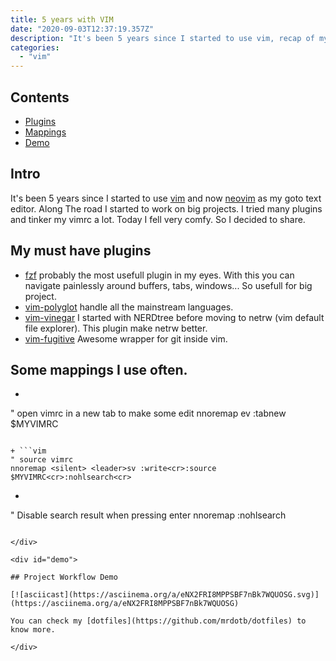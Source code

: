 ```yaml
---	
title: 5 years with VIM
date: "2020-09-03T12:37:19.357Z"
description: "It's been 5 years since I started to use vim, recap of my journey"
categories:
  - "vim"
---
```


## Contents

<div id="contents">

+ [Plugins](#plugins)
+ [Mappings](#mappings)
+ [Demo](#demo)

</div>

## Intro

It's been 5 years since I started to use [vim](https://www.vim.org/) and now [neovim](https://neovim.io/) as my goto text editor. Along The road I started to work on big projects. I tried many plugins and tinker my vimrc a lot. Today I fell very comfy. So I decided to share.

<div id="plugins">

## My must have plugins

+ [fzf](https://github.com/junegunn/fzf.vim) probably the most usefull plugin in my eyes. With this you can navigate painlessly around buffers, tabs, windows... So usefull for big project.
+ [vim-polyglot](https://github.com/sheerun/vim-polyglot) handle all the mainstream languages.
+ [vim-vinegar](https://github.com/tpope/vim-vinegar) I started with NERDtree before moving to netrw (vim default file explorer). This plugin make netrw better.
+ [vim-fugitive](https://github.com/tpope/vim-fugitive) Awesome wrapper for git inside vim.

</div>

<div id="mappings">

## Some mappings I use often.

+ ```vim
" open vimrc in a new tab to make some edit
nnoremap <leader>ev :tabnew $MYVIMRC<cr>
```

+ ```vim
" source vimrc
nnoremap <silent> <leader>sv :write<cr>:source $MYVIMRC<cr>:nohlsearch<cr>
```

+ ```vim
" Disable search result when pressing enter
nnoremap <silent><cr> :nohlsearch<cr>
```

</div>

<div id="demo">

## Project Workflow Demo

[![asciicast](https://asciinema.org/a/eNX2FRI8MPPSBF7nBk7WQUOSG.svg)](https://asciinema.org/a/eNX2FRI8MPPSBF7nBk7WQUOSG)

You can check my [dotfiles](https://github.com/mrdotb/dotfiles) to know more.

</div>
